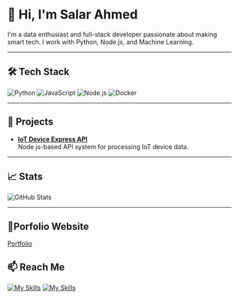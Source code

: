 # 👋 Hi, I'm Salar Ahmed

I'm a data enthusiast and full-stack developer passionate about making smart tech. I work with Python, Node.js, and Machine Learning.

---

## 🛠️ Tech Stack
![Python](https://img.shields.io/badge/-Python-05122A?logo=python)
![JavaScript](https://img.shields.io/badge/-JavaScript-05122A?logo=javascript)
![Node.js](https://img.shields.io/badge/-Node.js-05122A?logo=nodedotjs)
![Docker](https://img.shields.io/badge/-Docker-05122A?logo=docker)

---

## 🚀 Projects
- **[IoT Device Express API](https://github.com/salarsalarsalar/Iot-Device-processing-with-express.js.git)**  
  Node.js-based API system for processing IoT device data.
  
---

## 📈 Stats
![GitHub Stats](https://github-readme-stats.vercel.app/api?username=salarAhmed&show_icons=true&theme=radical)

---
## 📄Porfolio Website
[Portfolio](https://my-portfolio-m4elqliu4-salar-ahmeds-projects.vercel.app/)

## 📫 Reach Me
[![My Skills](https://skillicons.dev/icons?i=linkedin)](https://www.linkedin.com/in/salar-ahmed-426622296/)
[![My Skills](https://skillicons.dev/icons?i=gmail)](salarahmed9876@gmail.com)
 
